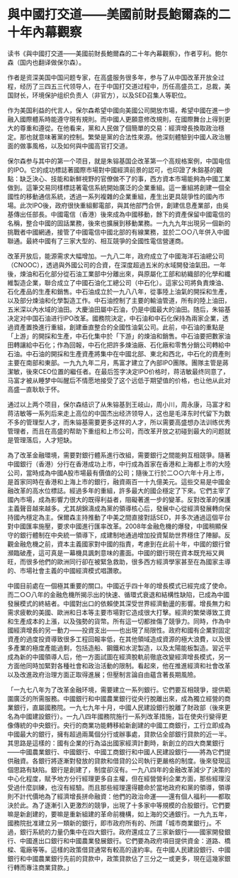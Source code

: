 # 與中國打交道——美國前財長鮑爾森的二十年內幕觀察

读书《與中國打交道——美國前財長鮑爾森的二十年內幕觀察》，作者亨利。鲍尔森（国内也翻译做保尔森）。

作者是资深美国中国问题专家，在高盛服务很多年，参与了从中国改革开放全过程，经历了三四五三代领导人，在于中国打交道过程中，历任高盛员工，总裁，美国财长，环境保护组织负责人（非官方），以及SED召集人等职位。

作为美国利益的代言人，保尔森希望中國向美國公司開放市場，希望中國在進一步融入國際體系時能遵守現有規則。而中國人更願意修改規則，在國際舞台上得到更大的尊重和遵從。在他看来，黨和人民做了個簡單的交易：經濟增長換取政治穩定。那也就意味著黨的控制。繁榮是黨的合法性來源。他深刻體驗到中國人政治層面的做事風格，以及如何與中國高官打交道。

保尔森参与其中的第一个项目，就是朱镕基国企改革第一个高规格案例，中国电信的IPO。它的成功標誌著國際市場對中國經濟前景的認可，也印證了朱鎔基的觀點：缺乏決心、技能和新鮮視野的官僚做不了的事，西方資本市場能夠為中國工業做到。這筆交易同樣標誌著電信系統開始廣泛的企業重組。這一重組將創建一個全國性的移動通信系統，透過一系列複雜的企業重組，產生出更具競爭性的國內市場。此次IPO後，政府很快重組郵電部，與其他部門合併，創建信息產業部，由吳基傳出任部長。中國電信（香港）後來成為中國移動，餘下的資產保留中國電信的名稱，整合中國的固話業務，後來也擴展到移動業務。一九九九年出現另一個新的挑戰者中國網通，接管了中國電信中國北部的有線業務，並於二○○八年併入中國聯通。最終中國有了三家大型的、相互競爭的全國性電信營運商。

改革开放后，能源需求大幅增加。一九八二年，政府成立了中國海洋石油總公司（CNOOC），透過與外國公司的合資，在深度超過五米的水域開發油氣田。一年後，煉油和石化部分從石油工業部中分離出來，與原屬化工部和紡織部的化學和纖維製造企業，聯合成立了中國石油化工總公司（中石化）。這家公司將負責煉油、石化產品的生產和銷售。中石油成立於一九八八年，從事陸上油氣的開採和生產，以及部分煉油和化學製造工作。中石油控制了主要的輸油管道，所有的陸上油田，五米深以內水域的油田。大慶油田屬中石油，仍是中國最大的油田。随后，朱镕基决定对中国石油进行IPO改革。國務院決定，中石油和中石化保持為兩家企業，透過資產置換進行重組，創建垂直整合的全國性油氣公司。此前，中石油的重點是「上游」的開採和生產，中石化集中於「下游」的煉油和銷售。中石油要把數家油田轉讓給中石化；作為回報，中石化把許多煉油廠、石化廠和零售分銷公司轉給中石油。中石油的開採和生產資產將集中在中國北部、東北和西北，中石化的資產則主要在南部和東部。一九九九年二月，馬富才建立了內部IPO團隊。團隊主管是蔣潔敏，後來CEO位置的繼任者。在最后签字决定IPO价格时，蒋洁敏最终同意了，马富才被从睡梦中叫醒后不情愿地接受了这个远低于期望值的价格，也让他从此对高盛一直耿耿于怀。

通过以上两个项目，保尔森结识了从朱镕基到王岐山，周小川，周永康，马富才和蒋洁敏等一系列后来走上高位的中国杰出经济领导人，这也是毛泽东时代留下为数不多的管理型人才，而朱镕基需要更多这样的人才，所以需要高盛想办法训练优秀管理者，而且在高盛的帮助下重组和上市公司，而改革开放之初碰到最大的问题就是管理落后，人才短缺。

為了改革金融環境，需要對銀行體系進行改組，需要銀行之間能夠互相競爭。隨著中國銀行（香港）分行在香港成功上市，中行成為首家在香港和上海都上市的大陸公司，當時成為中國A股市場最有價值的公司；隨後工行於二○○六年十月上市，是首家同時在香港和上海上市的銀行，融資兩百一十九億美元。這些交易是中國金融改革的高水位標誌。經過多年的重組，許多最大的國企穩定了下來。它們主宰了國內市場，成為影響力很大的既得利益者，阻礙著進一步的變革。反對改革的保護主義聲音越來越多。尤其胡錦濤成為黨的領導核心后，發展中心從經濟發展轉向保持國內穩定為主。保爾森主持推動了中美之間直接對話SED，并多次通過這個平台對中國匯率施壓，要求中國進行匯率改革。2008年金融危機的爆發，中國稍顯保守的銀行體制在中央統一領導下，成建制地通過增加投資幫助世界穩住了陣腳。反觀金融危機之前，資本主義國家對中國的指責，考慮到在此前十年，中國的銀行曾瀕臨破產，這可真是一幕機具諷刺意味的畫面。中國的銀行現在資本既充裕又興旺，而很多他們的歐洲同行卻在被緊急救助，很多西方經濟學家甚至在為國家主導的、市場社會主義的中國經濟模式唱讚歌。

中國目前處在一個極其重要的關口。中國近乎四十年的增長模式已經完成了使命。而二○○八年的金融危機所揭示出的快速、循環式衰退和結構性缺陷，已成為中國發展模式的終結者。中國對出口的依賴使其深受世界經濟動盪的影響。增長無力和需求疲軟的美國、歐洲和日本等主要市場對它造成很大打擊。經濟的繁榮導致工資和生產成本的上漲，以及強勢的貨幣。所有這一切都挫傷了競爭力。同時，作為中國經濟增長的另一動力——投資支出——也出現了局限性。政府和國有企業對固定資產的過度投資導致很多工程回報率低，在其他領域造成資源的極大浪費，以及很多產業的極度產能過剩，包括造船、鋼鐵和水泥製造，以及太陽能板製造。習近平成為新的中國領導人后，他一方面試圖在經濟脫軌前徹底改變經濟增長模式，另一方面他同時加緊對各種社會和政治活動的限制。看起來，他在推進經濟和社會改革以及改進政府治理方面正取得進展；但壓制言論自由蘊含著長期風險。

「一九七八年为了改革金融环境，需要建立一系列銀行。它們要互相競爭，提供範圍廣泛的所需服務。中國銀行和中國農業銀行從央行脫離出來，成為獨立經營的商業銀行，直屬國務院。一九七九年十月，中國人民建設銀行脫離了財政部（後來更名為中國建設銀行）。一九八四年國務院施行一系列改革措施，旨在使央行變得更像傳統的中央銀行。央行的商業功能轉移給新創建的中國工商銀行，工行立即成為中國最大的銀行，擁有超過兩萬個分行或辦事處，貸款佔全部銀行貸款的近一半。其思路是這樣的：國有企業的行為溢出國家經濟計劃時，新創立的四大商業銀行——中國農業銀行、中國銀行、中國工商銀行和中國人民建設銀行——將為它們提供融資。各銀行將逐漸對發放的貸款和借貸的公司執行更嚴格的制度。後來發現這個思路有缺陷。銀行是創建了，制度卻沒有。一九八四年的金融改革減少了決策的中心化程度，賦予地方分行經理更多自主權，但在經營營利企業方面，那些經理沒受過什麼訓練，也沒有經驗。而且那些經理還得聽命於當地政府和黨的領導，領導則不計代價地為了經濟增長拼命融資：他們的政治命運——還有個人福利——都取決於此。為了逐漸引入更激烈的競爭，出現了十多家中等規模的合股銀行。它們要嘛是新創建的，要嘛是重新組建的革命前機構，如上海的交通銀行。一九九五年，國務院批准建立另一類新的銀行，即市政府所有的、所謂「城市商業銀行」。不過，銀行系統的力量仍集中在四大銀行。政府還成立了三家新銀行——國家開發銀行、中國進出口銀行和中國農業發展銀行。它們要為政府項目提供資金：道路、橋樑、電廠等等。這樣的政策借貸通常有較高的違約率。在中國人民建設銀行、中國銀行和中國農業銀行先前的貸款中，政策貸款佔了三分之一或更多，現在這幾家銀行轉而專注商業貸款。」



